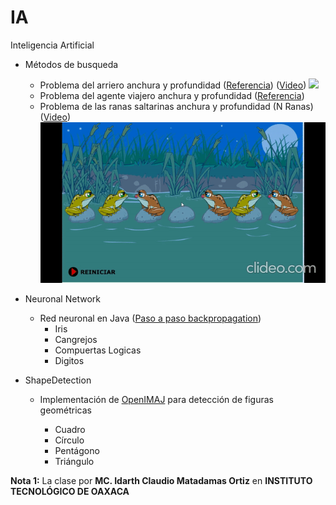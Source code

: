 # IA

Inteligencia Artificial

- Métodos de busqueda

  - Problema del arriero anchura y profundidad ([Referencia](https://users.dcc.uchile.cl/~abassi/52a/material/c5.html)) ([Video](https://www.youtube.com/watch?v=Lp-nuB0k5Sg))
    ![](./media/arriero.gif)
  - Problema del agente viajero anchura y profundidad ([Referencia](https://www.uaeh.edu.mx/scige/boletin/tlahuelilpan/n3/e5.html))
  - Problema de las ranas saltarinas anchura y profundidad (N Ranas) ([Video](https://www.youtube.com/watch?v=reJ2_UqKbp8))
    ![](./media/ranas.gif)

- Neuronal Network

  - Red neuronal en Java ([Paso a paso backpropagation](https://mattmazur.com/2015/03/17/a-step-by-step-backpropagation-example/))
    - Iris
    - Cangrejos
    - Compuertas Logicas
    - Digitos

- ShapeDetection
  - Implementación de [OpenIMAJ](http://openimaj.org/) para detección de figuras geométricas

    - Cuadro
    - Círculo
    - Pentágono
    - Triángulo

**Nota 1:**
La clase por **MC. Idarth Claudio Matadamas Ortiz** en **INSTITUTO TECNOLÓGICO DE OAXACA**
